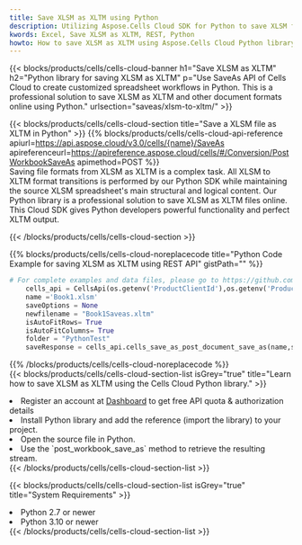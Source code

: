 ```yaml
---
title: Save XLSM as XLTM using Python 
description: Utilizing Aspose.Cells Cloud SDK for Python to save XLSM format file as XLTM format file. 
kwords: Excel, Save XLSM as XLTM, REST, Python
howto: How to save XLSM as XLTM using Aspose.Cells Cloud Python library.
---
```



{{< blocks/products/cells/cells-cloud-banner h1="Save XLSM as XLTM" h2="Python library for saving XLSM as XLTM" p="Use SaveAs API of Cells Cloud to create customized spreadsheet workflows in Python. This is a professional solution to save XLSM as XLTM and other document formats online using Python." urlsection="saveas/xlsm-to-xltm/" >}}

{{< blocks/products/cells/cells-cloud-section  title="Save a XLSM file as XLTM in Python" >}}
{{% blocks/products/cells/cells-cloud-api-reference  apiurl=https://api.aspose.cloud/v3.0/cells/{name}/SaveAs  apireferenceurl=https://apireference.aspose.cloud/cells/#/Conversion/PostWorkbookSaveAs  apimethod=POST %}}
<br/>
Saving file formats from XLSM as XLTM is a complex task. All XLSM to XLTM format transitions is performed by our Python SDK while maintaining the source XLSM spreadsheet's main structural and logical content. Our Python library is a professional solution to save XLSM as XLTM files online. This Cloud SDK gives Python developers powerful functionality and perfect XLTM output.

{{< /blocks/products/cells/cells-cloud-section >}}

{{% blocks/products/cells/cells-cloud-noreplacecode title="Python Code Example for saving XLSM as XLTM using REST API" gistPath="" %}}
  
```python
# For complete examples and data files, please go to https://github.com/aspose-cells-cloud/aspose-cells-cloud-python/
    cells_api = CellsApi(os.getenv('ProductClientId'),os.getenv('ProductClientSecret'))
    name ='Book1.xlsm'    
    saveOptions = None
    newfilename = "Book1Saveas.xltm"
    isAutoFitRows= True
    isAutoFitColumns= True
    folder = "PythonTest"
    saveResponse = cells_api.cells_save_as_post_document_save_as(name,save_options=saveOptions, newfilename=(folder +'/' + newfilename),folder=folder)
```
  
{{% /blocks/products/cells/cells-cloud-noreplacecode  %}}
<br/>
{{< blocks/products/cells/cells-cloud-section-list isGrey="true"  title="Learn how to save XLSM as XLTM using the Cells Cloud Python library." >}}
<li>Register an account at <a href="https://dashboard.aspose.cloud/">Dashboard</a> to get free API quota & authorization details</li>
<li>Install Python library and add the reference (import the library) to your project.</li>
<li>Open the source file in Python.</li>
<li>Use the `post_workbook_save_as` method to retrieve the resulting stream.</li>
{{< /blocks/products/cells/cells-cloud-section-list >}}

{{< blocks/products/cells/cells-cloud-section-list isGrey="true"  title="System Requirements" >}}
<li>Python 2.7 or newer</li>
<li>Python 3.10 or newer</li>
{{< /blocks/products/cells/cells-cloud-section-list >}}
